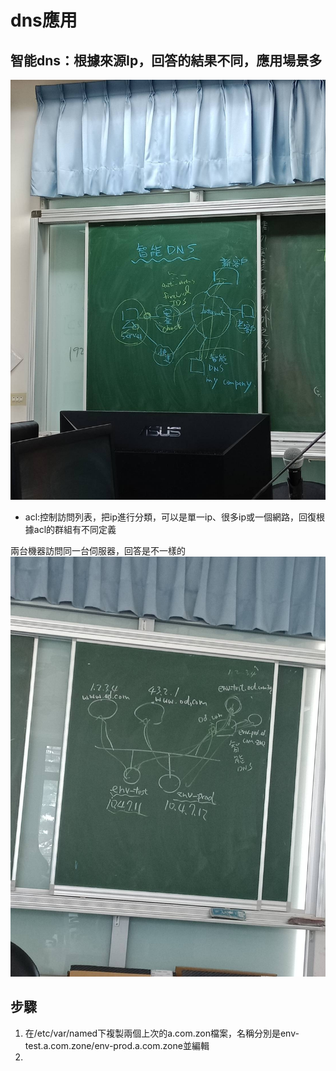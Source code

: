 # dns應用

## 智能dns：根據來源Ip，回答的結果不同，應用場景多
![image](https://github.com/fairy042026/109-linux-/blob/main/0324%E4%B8%8A%E8%AA%B2%E5%85%A7%E5%AE%B9/0324-1.jpg)  
* acl:控制訪問列表，把ip進行分類，可以是單一ip、很多ip或一個網路，回復根據acl的群組有不同定義  
  
兩台機器訪問同一台伺服器，回答是不一樣的 
![image](https://github.com/fairy042026/109-linux-/blob/main/0324%E4%B8%8A%E8%AA%B2%E5%85%A7%E5%AE%B9/0324-3.jpg)  

## 步驟
1. 在/etc/var/named下複製兩個上次的a.com.zon檔案，名稱分別是env-test.a.com.zone/env-prod.a.com.zone並編輯  
2. 

